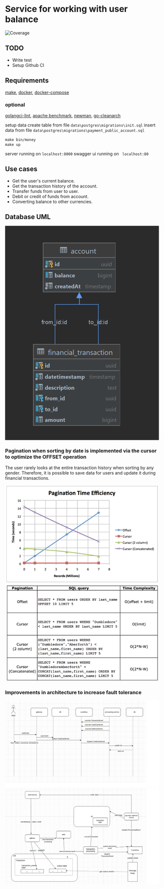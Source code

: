 # Service for working with user balance
![Coverage](https://img.shields.io/badge/Coverage-0.0%25-red)

## TODO
- Write test
- Setup Github CI

## Requirements
[make](https://www.gnu.org/software/make/), [docker](https://www.docker.com/), [docker-compose](https://docs.docker.com/compose/install/)

### optional
[golangci-lint](https://github.com/golangci/golangci-lint),
[apache benchmark](https://httpd.apache.org/docs/2.4/programs/ab.html),
[newman](https://www.npmjs.com/package/newman),
[go-cleanarch](https://github.com/roblaszczak/go-cleanarch)

setup data
create table from file ```data\postgres\migrations\init.sql```
insert data from file ```data\postgres\migrations\payment_public_account.sql```
```shell
make bin/money
make up
```

server running on ```localhost:8000```
swagger ui running on ``` localhost:80```

## Use cases 
- Get the user's current balance.
- Get the transaction history of the account.
- Transfer funds from user to user.
- Debit or credit of funds from account.
- Converting balance to other currencies.

## Database UML

![cursor](docs/img/db-uml.png)

### Pagination when sorting by date is implemented via the cursor to optimize the OFFSET operation

The user rarely looks at the entire transaction history when sorting by any gender.
Therefore, it is possible to save data for users and update it during financial transactions.


![cursor](docs/img/pagination-compare.png)
![cursor](docs/img/pagination-compare-2.png)

### Improvements in architecture to increase fault tolerance

![cursor](docs/img/sequence.png)
![cursor](docs/img/components.png)